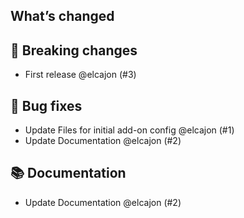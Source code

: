 ## What’s changed

## 🚨 Breaking changes

- First release @elcajon (#3)

## 🐛 Bug fixes

- Update Files for initial add-on config @elcajon (#1)
- Update Documentation @elcajon (#2)

## 📚 Documentation

- Update Documentation @elcajon (#2)
